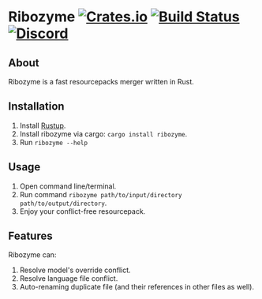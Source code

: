 # Ribozyme [![Crates.io](https://img.shields.io/crates/v/ribozyme)](https://crates.io/crates/ribozyme) [![Build Status](https://travis-ci.com/oOBoomberOo/ribozyme.svg?branch=master)](https://travis-ci.com/oOBoomberOo/ribozyme) [![Discord](https://img.shields.io/discord/428791010244558850?color=blue&label=Discord&logo=discord)](https://discord.gg/SnJQcfq)

## About

Ribozyme is a fast resourcepacks merger written in Rust.

## Installation

1) Install [Rustup](https://www.rust-lang.org/tools/install).
2) Install ribozyme via cargo: `cargo install ribozyme`.
3) Run `ribozyme --help`

## Usage

1. Open command line/terminal.
2. Run command `ribozyme path/to/input/directory path/to/output/directory`.
3. Enjoy your conflict-free resourcepack.

## Features

Ribozyme can:

1. Resolve model's override conflict.
2. Resolve language file conflict.
3. Auto-renaming duplicate file (and their references in other files as well).
